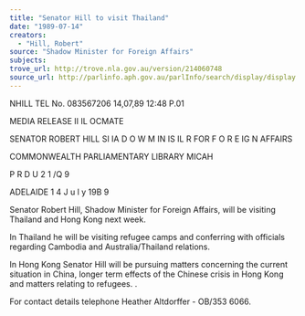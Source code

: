 ```yaml
---
title: "Senator Hill to visit Thailand"
date: "1989-07-14"
creators:
  - "Hill, Robert"
source: "Shadow Minister for Foreign Affairs"
subjects:
trove_url: http://trove.nla.gov.au/version/214060748
source_url: http://parlinfo.aph.gov.au/parlInfo/search/display/display.w3p;query=Id%3A%22media/pressrel/HPR02001550%22
---
```


 NHILL TEL No. 083567206 14,07,89 12:48 P.01

 MEDIA RELEASE II IL OCMATE

 SENATOR ROBERT HILL SI IA D O W  M IN IS  IL R  FOR F O R E IG N  AFFAIRS

 COMMONWEALTH  PARLIAMENTARY LIBRARY  MICAH

 P R D U 2 1 /Q 9

 ADELAIDE 1 4  J u l y  19B 9

 Senator Robert Hill, Shadow Minister for Foreign Affairs,  will be visiting Thailand and Hong Kong next week.

 In Thailand he will be visiting refugee camps and conferring  with officials regarding Cambodia and Australia/Thailand  relations.

 In Hong Kong Senator Hill will be pursuing matters concerning  the current situation in China,  longer term effects of  the Chinese crisis in Hong Kong and matters relating to  refugees.  .

 For contact details telephone Heather Altdorffer -  OB/353 6066.

